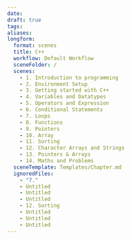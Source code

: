 ```yaml
---
date: 
draft: true
tags: 
aliases: 
longform:
  format: scenes
  title: C++
  workflow: Default Workflow
  sceneFolder: /
  scenes:
    - 1. Introduction to programming
    - 2. Environment Setup
    - 3. Getting started with C++
    - 4. Variables and Datatypes
    - 5. Operators and Expression
    - 6. Conditional Statements
    - 7. Loops
    - 8. Functions
    - 9. Pointers
    - 10. Array
    - 11. Sorting
    - 12. Character Arrays and Strings
    - 13. Pointers & Arrays
    - 14. Maths and Problems
  sceneTemplate: Templates/Chapter.md
  ignoredFiles:
    - "7."
    - Untitled
    - Untitled
    - Untitled
    - 12. Sorting
    - Untitled
    - Untitled
    - Untitled
---
```

